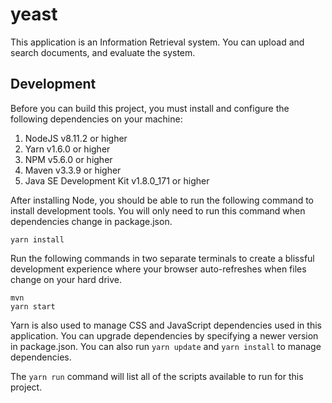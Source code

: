 # yeast
This application is an Information Retrieval system. You can upload and search documents, and evaluate the system.

## Development

Before you can build this project, you must install and configure the following dependencies on your machine:

1. NodeJS v8.11.2 or higher
2. Yarn v1.6.0 or higher
3. NPM v5.6.0 or higher
4. Maven v3.3.9 or higher
5. Java SE Development Kit v1.8.0_171 or higher

After installing Node, you should be able to run the following command to install development tools.
You will only need to run this command when dependencies change in package.json.

    yarn install

Run the following commands in two separate terminals to create a blissful development experience where your browser
auto-refreshes when files change on your hard drive.

    mvn
    yarn start

Yarn is also used to manage CSS and JavaScript dependencies used in this application. You can upgrade dependencies by
specifying a newer version in package.json. You can also run `yarn update` and `yarn install` to manage dependencies.

The `yarn run` command will list all of the scripts available to run for this project.
